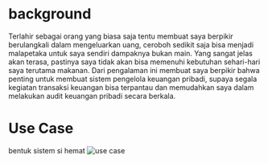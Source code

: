 # background
Terlahir sebagai orang yang biasa saja tentu membuat saya berpikir berulangkali dalam mengeluarkan uang, ceroboh sedikit saja bisa menjadi malapetaka untuk saya sendiri dampaknya bukan main. Yang sangat jelas akan terasa, pastinya saya tidak akan bisa memenuhi kebutuhan sehari-hari saya terutama makanan. Dari pengalaman ini membuat saya berpikir bahwa penting untuk membuat sistem pengelola keuangan pribadi, supaya segala kegiatan transaksi keuangan bisa terpantau dan memudahkan saya dalam melakukan audit keuangan pribadi secara berkala.

# Use Case
bentuk sistem si hemat
![use case](https://github.com/ThomRib/Si-Hemat/assets/74390441/739b5207-94b8-4282-8052-c1375c165578&margin-w=10&margin-h=10")
